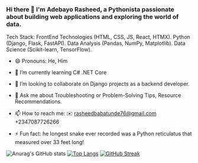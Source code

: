 ### Hi there 👋  I'm Adebayo Rasheed, a Pythonista passionate about building web applications and exploring the world of data.

Tech Stack:
FrontEnd Technologies (HTML, CSS, JS, React, HTMX).
Python (Django, Flask, FastAPI).
Data Analysis (Pandas, NumPy, Matplotlib).
Data Science (Scikit-learn, TensorFlow).

- 😄 Pronouns: He, Him
- 🌱 I’m currently learning C# .NET Core 
- 👯 I’m looking to collaborate on Django projects as a backend developer.
- 💬 Ask me about Troubleshooting or Problem-Solving Tips, Resource Recommendations.
- 📫 How to reach me:
   ✉️ rasheedbabatunde76@gmail.com
   +2347087726266

- ⚡ Fun fact: he longest snake ever recorded was a Python reticulatus that measured over 33 feet long!


![Anurag's GitHub stats](https://github-readme-stats.vercel.app/api?username=CodeLord2020&include_all_commits=true&show_icons=true&theme=merko)
[![Top Langs](https://github-readme-stats.vercel.app/api/top-langs/?username=CodeLord2020&layout=donut)](https://github.com/anuraghazra/github-readme-stats)
[![GitHub Streak](https://streak-stats.demolab.com/?user=CodeLord2020)](https://git.io/streak-stats)
